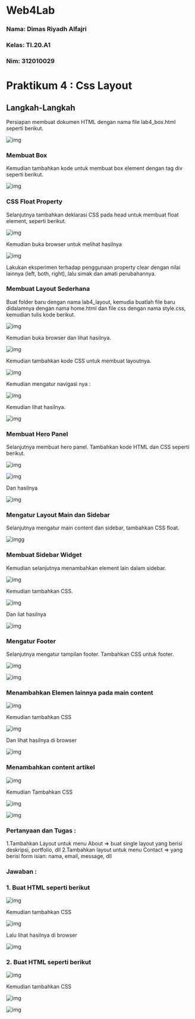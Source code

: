 # Web4Lab

### Nama: Dimas Riyadh Alfajri
### Kelas: TI.20.A1
### Nim: 312010029



# Praktikum 4 : Css Layout
## Langkah-Langkah


Persiapan membuat dokumen HTML dengan nama file lab4_box.html seperti berikut.

![img](img/pict1.png)

### Membuat Box

Kemudian tambahkan kode untuk membuat box element dengan tag div seperti berikut.

![img](img/pict2.png)

### CSS Float Property

Selanjutnya tambahkan deklarasi CSS pada head untuk membuat float element, seperti berikut.

![img](img/pict1.png)

Kemudian buka browser untuk melihat hasilnya

![img](img/pict3.png)

Lakukan eksperimen terhadap penggunaan property clear dengan nilai lainnya (left, both, right), lalu simak dan amati perubahannya.

### Membuat Layout Sederhana

Buat folder baru dengan nama lab4_layout, kemudia buatlah file baru didalamnya dengan nama home.html dan file css dengan nama style.css, kemudian tulis kode berikut.

![img](img/pict4.png)

Kemudian buka browser dan lihat hasilnya.

![img](img/pict5.png)

Kemudian tambahkan kode CSS untuk membuat layoutnya.

![img](img/pict6.png)

Kemudian mengatur navigasi nya :

![img](img/pict7.png)

Kemudian lihat hasilnya.

![img](img/pict8.png)

### Membuat Hero Panel

Selanjutnya membuat hero panel. Tambahkan kode HTML dan CSS seperti berikut.

![img](img/pict9.png)

![img](img/pict10.png)

Dan hasilnya

![img](img/pict11.png)

### Mengatur Layout Main dan Sidebar

Selanjutnya mengatur main content dan sidebar, tambahkan CSS float.

![imgg](img/pict12.png)

### Membuat Sidebar Widget

Kemudian selanjutnya menambahkan element lain dalam sidebar.

![img](img/pict13.png)

Kemudian tambahkan CSS.

![img](img/pict14.png)

Dan liat hasilnya

![img](img/pict15.png)

### Mengatur Footer

Selanjutnya mengatur tampilan footer. Tambahkan CSS untuk footer.

![img](img/pict16.png)

![img](img/pict17.png)

### Menambahkan Elemen lainnya pada main content

![img](img/pict18.png)

Kemudian tambahkan CSS

![img](img//pict19.png)

Dan lihat hasilnya di browser

![img](img/pict20.png)

### Menambahkan content artikel

![img](img/pict21.png)

Kemudian Tambahkan CSS

![img](img/pict22.png)

![img](img/pict23.png)

### Pertanyaan dan Tugas :

1.Tambahkan Layout untuk menu About => buat single layout yang berisi deskripsi, portfolio, dll
2.Tambahkan layout untuk menu Contact => yang berisi form isian: nama, email, message, dll

### Jawaban :

### 1. Buat HTML seperti berikut

![img](img/pict24.png)

Kemudian tambahkan CSS

![img](img/pict25.png)

Lalu lihat hasilnya di browser

![img](img/pict26.png)

### 2. Buat HTML seperti berikut

![img](img/pict27.png)

Kemudian tambahkan CSS

![img](img/pict28.png)

![img](img/pict29.png)














